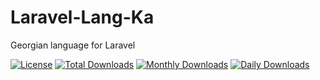 # Laravel-Lang-Ka
Georgian language for Laravel


[![License](https://poser.pugx.org/gegetchkori/laravel_lang_ka/license)](https://packagist.org/packages/gegetchkori/laravel_lang_ka)
[![Total Downloads](https://poser.pugx.org/gegetchkori/laravel_lang_ka/downloads)](https://packagist.org/packages/gegetchkori/laravel_lang_ka)
[![Monthly Downloads](https://poser.pugx.org/gegetchkori/laravel_lang_ka/d/monthly)](https://packagist.org/packages/gegetchkori/laravel_lang_ka)
[![Daily Downloads](https://poser.pugx.org/gegetchkori/laravel_lang_ka/d/daily)](https://packagist.org/packages/gegetchkori/laravel_lang_ka)

